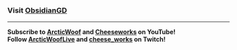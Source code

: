 ### **Visit [ObsidianGD](https://www.obsidianmg.cc/gd-team/)**
---
**Subscribe to [ArcticWoof](https://www.youtube.com/@ArcticWoofxD) and [Cheeseworks](https://www.youtube.com/@cheese_works) on YouTube!**  
**Follow [ArcticWoofLive](https://www.twitch.tv/arcticwooflive) and [cheese_works](https://www.twitch.tv/cheese_works) on Twitch!**